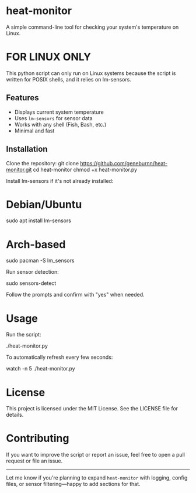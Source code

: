 # heat-monitor

A simple command-line tool for checking your system's temperature on Linux.

# FOR LINUX ONLY

This python script can only run on Linux systems because the script is written for POSIX shells, and it relies on lm-sensors.

## Features

- Displays current system temperature
- Uses `lm-sensors` for sensor data
- Works with any shell (Fish, Bash, etc.)
- Minimal and fast

## Installation

Clone the repository:
git clone https://github.com/geneburnn/heat-monitor.git
cd heat-monitor
chmod +x heat-monitor.py

Install lm-sensors if it's not already installed:

# Debian/Ubuntu
sudo apt install lm-sensors

# Arch-based
sudo pacman -S lm_sensors

Run sensor detection:

sudo sensors-detect

Follow the prompts and confirm with "yes" when needed.
# Usage

Run the script:

./heat-monitor.py

To automatically refresh every few seconds:

watch -n 5 ./heat-monitor.py

# License

This project is licensed under the MIT License. See the LICENSE file for details.

# Contributing

If you want to improve the script or report an issue, feel free to open a pull request or file an issue.


---

Let me know if you're planning to expand `heat-monitor` with logging, config files, or sensor filtering—happy to add sections for that.
